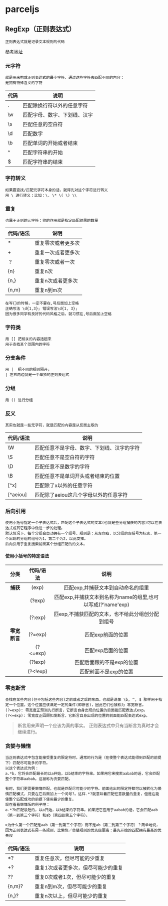 # parceljs

## RegExp（正则表达式）

```
正则表达式就是记录文本规则的代码
```
[参考地址](https://deerchao.net/tutorials/regex/regex.htm)

### 元字符

```
就是用来构成正则表达式的最小字符，通过这些字符去匹配不同的内容；
是拥有特殊含义的字符
```
| 代码 | 说明 |
| --- | --- |
| . | 匹配除换行符以外的任意字符 |
| \w | 匹配字母、数字、下划线、汉字 |
| \s | 匹配任意的空白符 |
| \d | 匹配数字 |
| \b | 匹配单词的开始或者结束 |
| ^ | 匹配字符串的开始 |
| $ | 匹配字符串的结束 |

### 字符转义

```
如果要查找/匹配元字符本身的话，就得先对这个字符进行转义
用 \ 进行转义；比如：\. \* \( \) \\
```

### 重复

```
也属于正则的元字符；他的作用就是指定匹配结果的数量
```
| 代码/语法 | 说明 |
| --- | --- |
| * | 重复零次或者更多次 |
| + | 重复一次或者更多次 |
| ？ | 重复零次或者一次 |
| {n} | 重复n次 |
| {n,} | 重复n次或者更多次 |
| {n,m} | 重复n到m次 |

```
在写{}的时候，一定不要在,号后面加上空格
正确写法 \d{1,3}; 错误写法\d{1, 3};
因为很多同学有良好的代码风格之后，就习惯在,号后面加上空格
```


### 字符类

```
用 [] 把相关的内容括起来
用于查找某个范围内的字符
```

### 分支条件

```
用 |  把不同的规则隔开;
| 左右两边就是一个单独的正则表达式
```

### 分组

```
用 () 进行分组
```

### 反义

```
其实也就是一些无字符，就是匹配的内容是从反面去取的
```
| 代码/语法 | 说明 |
| --- | --- |
| \W | 匹配任意不是字母、数字、下划线、汉字的字符 |
| \S | 匹配任意不是空白符的字符 |
| \D | 匹配任意不是数字的字符 |
| \B | 匹配任意不是单词开头或者结束的位置 |
| [\^x] | 匹配除了x以外的任意字符 |
| [\^aeiou] | 匹配除了aeiou这几个字母以外的任意字符 |

### 后向引用
```
使用小括号指定一个子表达式后，匹配这个子表达式的文本(也就是些分组捕获的内容)可以在表达式或其它程序中做进一步的处理。
默认情况下，每个分组会自动拥有一个组号，规则是：从左向右，以分组的左括号为标志，第一个出现的分组的组号为1，第二个为2，以此类推。
后向引用于重复搜索前面某个分组匹配的的文本。
```
#### 使用小括号的特定语法

| 分类 | 代码/语法 | 说明 |
| :-: | :-: | :-: |
| **捕获** | (exp) | 匹配exp,并捕获文本到自动命名的组里 |
|  | (?<name>exp) | 匹配exp,并捕获文本到名称为name的组里,也可以写成(?’name'exp) |
|  | (?:exp) | 匹exp,不捕获匹配的文本，也不给此分组创分配到组号 |
| **零宽断言** | (?=exp) | 匹配exp前面的位置 |
|  | (?<=exp) | 匹配exp后面的位置 |
|  | (?!exp) | 匹配后面跟的不是exp的位置 |
|  | (?<!exp) | 匹配前面不是exp的位置 |

### 零宽断言

```
查找在某些内容(但不包括这些内容)之前或者之后的东西，也就是说像 \b, ^, $ 那样用于指定一个位置，这个位置应该满足一定的条件(即断言)，因此它们也被称为 零宽断言。
(?=exp): 零宽度正预测先行断言，它断言自身出现的位置的后面能匹配表达式exp。
(?<=exp): 零宽度正回顾扣发断言，它断言自身出现的位置的前面能匹配表达式exp。
```

> 断言用来声明一个应该为真的事实。
> 正则表达式中只有当断言为真时才会继续进行。

### 贪婪与懒惰

```
当正则表达式中包含能接受重复的限定符时，通常的行为是（在使整个表达式能得到匹配的前提下）匹配尽可能多的字符。
以这个表达式为例：
a.*b，它将会匹配最长的以a开始，以b结束的字符串。如果用它来搜索aabab的话，它会匹配整个字符串aabab。这被称为贪婪匹配。

有时，我们更需要懒惰匹配，也就是匹配尽可能少的字符。前面给出的限定符都可以被转化为懒惰匹配模式，只要在它后面加上一个问号?。这样.*?就意味着匹配任意数量的重复，但是在能使整个匹配成功的前提下使用最少的重复。
现在看看懒惰版的例子吧：
a.*?b匹配最短的，以a开始，以b结束的字符串。如果把它应用于aabab的话，它会匹配aab（第一到第三个字符）和ab（第四到第五个字符）。

>为什么第一个匹配是aab（第一到第三个字符）而不是ab（第二到第三个字符）？简单地说，因为正则表达式有另一条规则，比懒惰／贪婪规则的优先级更高：最先开始的匹配拥有最高的优先权
```

| 代码/语法 | 说明 |
| --- | --- |
| *? | 重复任意次，但尽可能的少重复 |
| +? | 重复1次或者更多次，但尽可能少的重复 |
| ?? | 重复0次或者1次，但尽可能少的重复 |
| {n,m}? | 重复n到m次，但尽可能少的重复 |
| {n,}? | 重复n次以上，但尽可能少的重复 |



